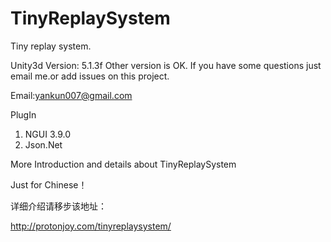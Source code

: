 # TinyReplaySystem
Tiny replay system.

Unity3d Version: 5.1.3f
Other version is OK.
If you have some questions just email me.or add issues on this project.

Email:yankun007@gmail.com

PlugIn
1. NGUI 3.9.0
2. Json.Net

More Introduction and details about TinyReplaySystem

Just for Chinese！

详细介绍请移步该地址：

http://protonjoy.com/tinyreplaysystem/
